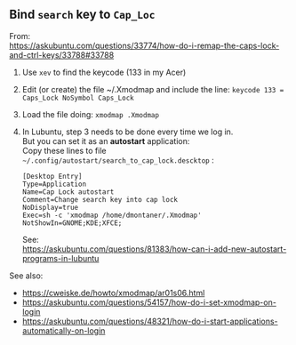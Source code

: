 
Bind `search` key to `Cap_Loc`
--------------------------------------------------------------------------------

From:  
<https://askubuntu.com/questions/33774/how-do-i-remap-the-caps-lock-and-ctrl-keys/33788#33788>

1. Use `xev` to find the keycode (133 in my Acer)

2. Edit (or create) the file ~/.Xmodmap and include the line:
   `keycode 133 = Caps_Lock NoSymbol Caps_Lock`
   
3. Load the file doing:
   `xmodmap .Xmodmap`
   
4. In Lubuntu, step 3 needs to be done every time we log in.  
   But you can set it as an __autostart__ application:  
   Copy these lines to file  `~/.config/autostart/search_to_cap_lock.descktop` : 

   ```
   [Desktop Entry]
   Type=Application
   Name=Cap Lock autostart
   Comment=Change search key into cap lock
   NoDisplay=true
   Exec=sh -c 'xmodmap /home/dmontaner/.Xmodmap'
   NotShowIn=GNOME;KDE;XFCE;
   ```
   See:  
   <https://askubuntu.com/questions/81383/how-can-i-add-new-autostart-programs-in-lubuntu>



See also: 

- <https://cweiske.de/howto/xmodmap/ar01s06.html>
- <https://askubuntu.com/questions/54157/how-do-i-set-xmodmap-on-login>
- <https://askubuntu.com/questions/48321/how-do-i-start-applications-automatically-on-login>
